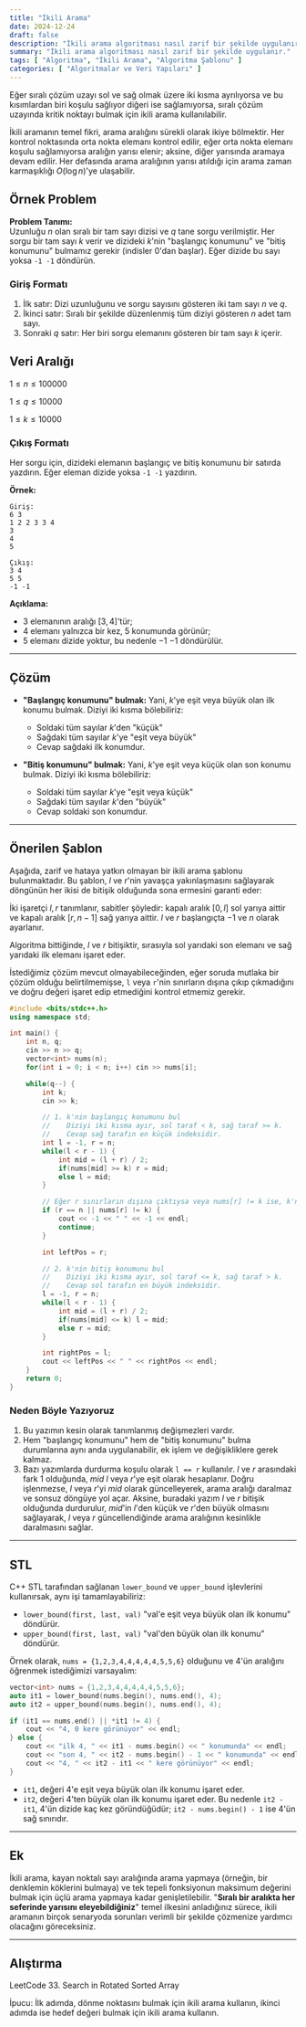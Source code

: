 ```yaml
---
title: "İkili Arama"
date: 2024-12-24
draft: false
description: "İkili arama algoritması nasıl zarif bir şekilde uygulanır."
summary: "İkili arama algoritması nasıl zarif bir şekilde uygulanır."
tags: [ "Algoritma", "İkili Arama", "Algoritma Şablonu" ]
categories: [ "Algoritmalar ve Veri Yapıları" ]
---
```


Eğer sıralı çözüm uzayı sol ve sağ olmak üzere iki kısma ayrılıyorsa ve bu kısımlardan biri koşulu sağlıyor diğeri ise sağlamıyorsa, sıralı çözüm uzayında kritik noktayı bulmak için ikili arama kullanılabilir.

İkili aramanın temel fikri, arama aralığını sürekli olarak ikiye bölmektir. Her kontrol noktasında orta nokta elemanı kontrol edilir, eğer orta nokta elemanı koşulu sağlamıyorsa aralığın yarısı elenir; aksine, diğer yarısında aramaya devam edilir. Her defasında arama aralığının yarısı atıldığı için arama zaman karmaşıklığı $O(\log n)$'ye ulaşabilir.

## Örnek Problem

**Problem Tanımı:**  
Uzunluğu $n$ olan sıralı bir tam sayı dizisi ve $q$ tane sorgu verilmiştir. Her sorgu bir tam sayı $k$ verir ve dizideki $k$'nin "başlangıç konumunu" ve "bitiş konumunu" bulmamız gerekir (indisler 0'dan başlar). Eğer dizide bu sayı yoksa `-1 -1` döndürün.

### Giriş Formatı

1. İlk satır: Dizi uzunluğunu ve sorgu sayısını gösteren iki tam sayı $n$ ve $q$.
2. İkinci satır: Sıralı bir şekilde düzenlenmiş tüm diziyi gösteren $n$ adet tam sayı.
3. Sonraki $q$ satır: Her biri sorgu elemanını gösteren bir tam sayı $k$ içerir.

## Veri Aralığı

$1 \leq n \leq 100000$

$1 \leq q \leq 10000$

$1 \leq k \leq 10000$

### Çıkış Formatı

Her sorgu için, dizideki elemanın başlangıç ve bitiş konumunu bir satırda yazdırın. Eğer eleman dizide yoksa `-1 -1` yazdırın.

**Örnek:**

```
Giriş:
6 3
1 2 2 3 3 4
3
4
5

Çıkış:
3 4
5 5
-1 -1
```

**Açıklama:**

- $3$ elemanının aralığı $[3, 4]$'tür;
- $4$ elemanı yalnızca bir kez, $5$ konumunda görünür;
- $5$ elemanı dizide yoktur, bu nedenle $-1$ $-1$ döndürülür.

---

## Çözüm

- **"Başlangıç konumunu" bulmak:**
  Yani, $k$'ye eşit veya büyük olan ilk konumu bulmak. Diziyi iki kısma bölebiliriz:
    - Soldaki tüm sayılar $k$'den "küçük"
    - Sağdaki tüm sayılar $k$'ye "eşit veya büyük"
    - Cevap sağdaki ilk konumdur.

- **"Bitiş konumunu" bulmak:**
  Yani, $k$'ye eşit veya küçük olan son konumu bulmak. Diziyi iki kısma bölebiliriz:
    - Soldaki tüm sayılar $k$'ye "eşit veya küçük"
    - Sağdaki tüm sayılar $k$'den "büyük"
    - Cevap soldaki son konumdur.

---

## Önerilen Şablon

Aşağıda, zarif ve hataya yatkın olmayan bir ikili arama şablonu bulunmaktadır. Bu şablon, $l$ ve $r$'nin yavaşça yakınlaşmasını sağlayarak döngünün her ikisi de bitişik olduğunda sona ermesini garanti eder:

İki işaretçi $l, r$ tanımlanır, sabitler şöyledir: kapalı aralık $[0, l]$ sol yarıya aittir ve kapalı aralık $[r, n - 1]$ sağ yarıya aittir. $l$ ve $r$ başlangıçta $-1$ ve $n$ olarak ayarlanır.

Algoritma bittiğinde, $l$ ve $r$ bitişiktir, sırasıyla sol yarıdaki son elemanı ve sağ yarıdaki ilk elemanı işaret eder.

İstediğimiz çözüm mevcut olmayabileceğinden, eğer soruda mutlaka bir çözüm olduğu belirtilmemişse, `l` veya `r`'nin sınırların dışına çıkıp çıkmadığını ve doğru değeri işaret edip etmediğini kontrol etmemiz gerekir.

```cpp
#include <bits/stdc++.h>
using namespace std;

int main() {
    int n, q;
    cin >> n >> q;
    vector<int> nums(n);
    for(int i = 0; i < n; i++) cin >> nums[i];

    while(q--) {
        int k;
        cin >> k;

        // 1. k'nin başlangıç konumunu bul
        //    Diziyi iki kısma ayır, sol taraf < k, sağ taraf >= k.
        //    Cevap sağ tarafın en küçük indeksidir.
        int l = -1, r = n;
        while(l < r - 1) {
            int mid = (l + r) / 2;
            if(nums[mid] >= k) r = mid; 
            else l = mid;
        }

        // Eğer r sınırların dışına çıktıysa veya nums[r] != k ise, k'nin mevcut olmadığını belirtir
        if (r == n || nums[r] != k) {
            cout << -1 << " " << -1 << endl;
            continue;
        }

        int leftPos = r;

        // 2. k'nin bitiş konumunu bul
        //    Diziyi iki kısma ayır, sol taraf <= k, sağ taraf > k.
        //    Cevap sol tarafın en büyük indeksidir.
        l = -1, r = n;
        while(l < r - 1) {
            int mid = (l + r) / 2;
            if(nums[mid] <= k) l = mid;
            else r = mid;
        }

        int rightPos = l;
        cout << leftPos << " " << rightPos << endl;
    }
    return 0;
}
```

### Neden Böyle Yazıyoruz

1. Bu yazımın kesin olarak tanımlanmış değişmezleri vardır.
2. Hem "başlangıç konumunu" hem de "bitiş konumunu" bulma durumlarına aynı anda uygulanabilir, ek işlem ve değişikliklere gerek kalmaz.
3. Bazı yazımlarda durdurma koşulu olarak `l == r` kullanılır. $l$ ve $r$ arasındaki fark $1$ olduğunda, $mid$ $l$ veya $r$'ye eşit olarak hesaplanır. Doğru işlenmezse, $l$ veya $r$'yi $mid$ olarak güncelleyerek, arama aralığı daralmaz ve sonsuz döngüye yol açar. Aksine, buradaki yazım $l$ ve $r$ bitişik olduğunda durdurulur, $mid$'in $l$'den küçük ve $r$'den büyük olmasını sağlayarak, $l$ veya $r$ güncellendiğinde arama aralığının kesinlikle daralmasını sağlar.

---

## STL

C++ STL tarafından sağlanan `lower_bound` ve `upper_bound` işlevlerini kullanırsak, aynı işi tamamlayabiliriz:

- `lower_bound(first, last, val)` "val'e eşit veya büyük olan ilk konumu" döndürür.
- `upper_bound(first, last, val)` "val'den büyük olan ilk konumu" döndürür.

Örnek olarak, `nums = {1,2,3,4,4,4,4,4,5,5,6}` olduğunu ve 4'ün aralığını öğrenmek istediğimizi varsayalım:

```cpp
vector<int> nums = {1,2,3,4,4,4,4,4,5,5,6};
auto it1 = lower_bound(nums.begin(), nums.end(), 4);
auto it2 = upper_bound(nums.begin(), nums.end(), 4);

if (it1 == nums.end() || *it1 != 4) {
    cout << "4, 0 kere görünüyor" << endl;
} else {
    cout << "ilk 4, " << it1 - nums.begin() << " konumunda" << endl;
    cout << "son 4, " << it2 - nums.begin() - 1 << " konumunda" << endl;
    cout << "4, " << it2 - it1 << " kere görünüyor" << endl;
}
```

- `it1`, değeri $4$'e eşit veya büyük olan ilk konumu işaret eder.
- `it2`, değeri $4$'ten büyük olan ilk konumu işaret eder.
  Bu nedenle `it2 - it1`, $4$'ün dizide kaç kez göründüğüdür; `it2 - nums.begin() - 1` ise $4$'ün sağ sınırıdır.

---

## Ek

İkili arama, kayan noktalı sayı aralığında arama yapmaya (örneğin, bir denklemin köklerini bulmaya) ve tek tepeli fonksiyonun maksimum değerini bulmak için üçlü arama yapmaya kadar genişletilebilir.
"**Sıralı bir aralıkta her seferinde yarısını eleyebildiğiniz**" temel ilkesini anladığınız sürece, ikili aramanın birçok senaryoda sorunları verimli bir şekilde çözmenize yardımcı olacağını göreceksiniz.

---

## Alıştırma

LeetCode 33. Search in Rotated Sorted Array

İpucu: İlk adımda, dönme noktasını bulmak için ikili arama kullanın, ikinci adımda ise hedef değeri bulmak için ikili arama kullanın.